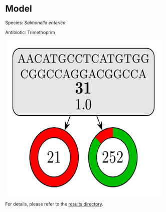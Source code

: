 
# Model

Species: *Salmonella enterica*

Antibiotic: Trimethoprim

<img src="./model.png" width=500 height=500 />

For details, please refer to the [results directory](../../../../../results/cart_b/salmonella%20enterica/trimethoprim/repeat_8/).

